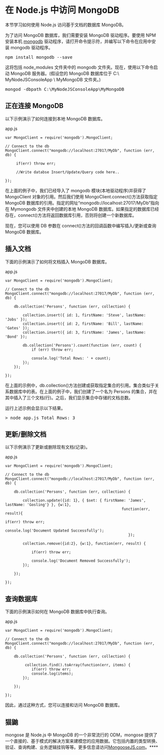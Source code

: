 # 在 Node.js 中访问 MongoDB



本节学习如何使用 Node.js 访问基于文档的数据库 MongoDB。

为了访问 MongoDB 数据库，我们需要安装 MongoDB 驱动程序。要使用 NPM 安装本机 [mongodb](https://www.npmjs.com/package/mongodb) 驱动程序，请打开命令提示符，并编写以下命令在应用中安装 mongodb 驱动程序。

<samp>npm install mongodb --save</samp>

这将包括 node_modules 文件夹中的 mongodb 文件夹。现在，使用以下命令启动 MongoDB 服务器。(假设您的 MongoDB 数据库位于 C:\ MyNodeJSConsoleApp \ MyMongoDB 文件夹。)

<samp>mongod -dbpath C:\MyNodeJSConsoleApp\MyMongoDB</samp>

## 正在连接 MongoDB

以下示例演示了如何连接到本地 MongoDB 数据库。

app.js 

```
var MongoClient = require('mongodb').MongoClient;

// Connect to the db
MongoClient.connect("mongodb://localhost:27017/MyDb", function (err, db) {

     if(err) throw err;

     //Write databse Insert/Update/Query code here..

}); 
```

在上面的例子中，我们已经导入了 mongodb 模块(本地驱动程序)并获得了 MongoClient 对象的引用。然后我们使用 MongoClient.connect()方法获取指定 MongoDB 数据库的引用。指定的网址“mongodb://localhost:27017/MyDb”指向在 Mymongodb 文件夹中创建的本地 MongoDB 数据库。如果指定的数据库已经存在，connect()方法将返回数据库引用，否则将创建一个新数据库。

现在，您可以使用 DB 参数在 connect()方法的回调函数中编写插入/更新或查询 MongoDB 数据库。

## 插入文档

下面的示例演示了如何将文档插入 MongoDB 数据库。

app.js 

```
var MongoClient = require('mongodb').MongoClient;

// Connect to the db
MongoClient.connect("mongodb://localhost:27017/MyDb", function (err, db) {

    db.collection('Persons', function (err, collection) {

        collection.insert({ id: 1, firstName: 'Steve', lastName: 'Jobs' });
        collection.insert({ id: 2, firstName: 'Bill', lastName: 'Gates' });
        collection.insert({ id: 3, firstName: 'James', lastName: 'Bond' });

        db.collection('Persons').count(function (err, count) {
            if (err) throw err;

            console.log('Total Rows: ' + count);
        });
    });

}); 
```

在上面的示例中，db.collection()方法创建或获取指定集合的引用。集合类似于关系数据库中的表。在上面的例子中，我们创建了一个名为 Persons 的集合，并在其中插入了三个文档(行)。之后，我们显示集合中存储的文档总数。

运行上述示例会显示以下结果。

<samp>> node app.js
Total Rows: 3</samp>

## 更新/删除文档

以下示例演示了更新或删除现有文档(记录)。

app.js 

```
var MongoClient = require('mongodb').MongoClient;

// Connect to the db
MongoClient.connect("mongodb://localhost:27017/MyDb", function (err, db) {

    db.collection('Persons', function (err, collection) {

        collection.update({id: 1}, { $set: { firstName: 'James', lastName: 'Gosling'} }, {w:1},
                                                     function(err, result){
                                                                if(err) throw err;    
                                                                console.log('Document Updated Successfully');
                                                        });

        collection.remove({id:2}, {w:1}, function(err, result) {

            if(err) throw err;    

            console.log('Document Removed Successfully');
        });

    });

}); 
```

## 查询数据库

下面的示例演示如何在 MongoDB 数据库中执行查询。

app.js 

```
var MongoClient = require('mongodb').MongoClient;

// Connect to the db
MongoClient.connect("mongodb://localhost:27017/MyDb", function (err, db) {

    db.collection('Persons', function (err, collection) {

         collection.find().toArray(function(err, items) {
            if(err) throw err;    
            console.log(items);            
        });

    });

}); 
```

因此，通过这种方式，您可以连接和访问 MongoDB 数据库。

## 猫鼬

mongose 是 Node.js 中 MongoDB 的一个非常流行的 ODM，mongose 提供了一个直接的、基于模式的解决方案来建模您的应用数据。它包括内置的类型转换、验证、查询构建、业务逻辑挂钩等等。更多信息请访问[MongooseJS.com](http://mongoosejs.com/)。****
